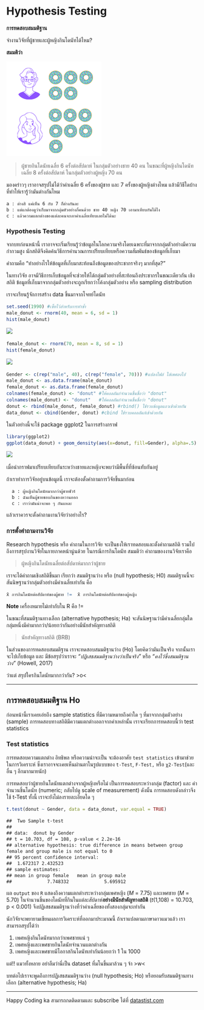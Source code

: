 # Hypothesis Testing

**การทดสอบสมมติฐาน**

จำงานวิจัยที่ผู้ชายและผู้หญิงกินโดนัทได้ไหม?

**สมมติว่า**

![donut](https://github.com/amaiesc/study_r/blob/master/docs/Male.png?raw=true)

> ผู้ชายกินโดนัทเฉลี่ย 6 ครั้งต่อสัปดาห์ ในกลุ่มตัวอย่างชาย 40 คน
> ในขณะที่ผู้หญิงกินโดนัทเฉลี่ย 8 ครั้งต่อสัปดาห์ ในกลุ่มตัวอย่างผู้หญิง 70 คน

  
มองคร่าวๆ เราอาจสรุปไม่ได้ว่าค่าเฉลี่ย 6 ครั้งของผู้ชาย และ 7 ครั้งของผู้หญิงต่างไหม
แล้วมีวิธีใดบ้างที่ทำให้เรารู้ว่ามันต่างกันไหม

    a : ต่างสิ แค่เห็น 6 กับ 7 ก็ต่างกันละ
    b : แต่แกต้องดูว่าเก็บมาจากกลุ่มตัวอย่างกี่คนด้วย ชาย 40 หญิง 70 เอามาเทียบกันได้ไง
    c : แล้วความแตกต่างของแต่ละคนจะเอาค่าเฉลี่ยเทียบเลยไม่ได้นะ
    

### Hypothesis Testing

จากบทก่อนหน้านี้ เราอาจจะเริ่มเรียนรู้ว่าข้อมูลในโลกความจริงโดยเฉพาะที่มาจากกลุ่มตัวอย่างมีความกำกวมสูง นักสถิติจึงคิดค้นวิธีการคำนวณการเปรียบเทียบหรือความสัมพันธ์ของข้อมูลที่เก็บมา

คำถามคือ “ทำอย่างไรให้ข้อมูลที่เก็บมาสะท้อนถึงข้อมูลของประชากรจริงๆ มากที่สุด?”

ในทางวิจัย อาจมีวิธีการเก็บข้อมูลที่จะช่วยให้ได้กลุ่มตัวอย่างที่สะท้อนถึงประชากรในขณะเดียวกัน เชิงสถิติ ข้อมูลที่เก็บมาจากกลุ่มตัวอย่างจะถูกเรียกว่าโค้งกลุ่มตัวอย่าง หรือ sampling distribution

เราจะเรียนรู้จักการสร้าง data ขึ้นมาจากโจทย์โดนัท
 
``` r
set.seed(1990) #เซ็ทไว้สำหรับการทำซ้ำ
male_donut <- rnorm(40, mean = 6, sd = 1)
hist(male_donut)
```

![](docs/sample_dis__files/figure-markdown_strict/unnamed-chunk-1-1.png)

``` r
female_donut <- rnorm(70, mean = 8, sd = 1)
hist(female_donut)
```
![](docs/sample_dis__files/figure-markdown_strict/unnamed-chunk-1-2.png)

``` r
Gender <- c(rep("male", 40), c(rep("female", 70))) #แปลงไฟล์ ใส่เพศลงไป
male_donut <- as.data.frame(male_donut)
female_donut <- as.data.frame(female_donut)
colnames(female_donut) <- "donut" #ให้คอลลัมภ์จำนวนชิ้นชื่อว่า "donut"
colnames(male_donut) <- "donut"   #ให้คอลลัมภ์จำนวนชิ้นชื่อว่า "donut"
donut <- rbind(male_donut, female_donut) #rbind() ใช้รวบข้อมูลแถวเข้าด้วยกัน
data_donut <- cbind(Gender, donut) #cbind ใช้รวบคอลลัมภ์เข้าด้วยกัน
```

ในตัวอย่างนี้จะใช้ package ggplot2 ในการสร้างกราฟ

``` r
library(ggplot2)
ggplot(data_donut) + geom_density(aes(x=donut, fill=Gender), alpha=.5)
````

![](docs/sample_dis__files/figure-markdown_strict/unnamed-chunk-3-1.png)

เมื่อนำกราฟมาเปรียบเทียบกันระหว่างชายและหญิงจะพบว่ามีพื้นที่ที่ซ้อนทับกันอยู่

ถ้าเราทำการวิจัยอยู่บนข้อมูลนี้ เราจะต้องตั้งคำถามการวิจัยขึ้นมาก่อน

      a : ผู้หญิงกินโดนัทมากกว่าผู้ชายชัวร์
      b : ฉันเห็นผู้ชายชอบกินของหวานออก
      c : เราว่ามันน่าจะพอ ๆ กันแหละ

แล้วเราควรจะตั้งคำถามงานวิจัยว่าอย่างไร?

### การตั้งคำถามงานวิจัย

Research hypothesis หรือ คำถามในการวิจัย จะเป็นธงให้เราทดสอบและตั้งคำถามสถิติ รวมไปถึงการสรุปงานวิจัยในภายภาคหน้านู่นด้วย
ในกรณีการกินโดนัท สมมติว่า คำถามของงานวิจัยเราคือ

> ผู้หญิงกินโดนัทเฉลี่ยต่อสัปดาห์มากกว่าผู้ชาย

เราจะได้คำถามเชิงสถิติขึ้นมา เรียกว่า สมมติฐานว่าง หรือ (null hypothesis; H0) สมมติฐานนี้จะสันนิษฐานว่ากลุ่มตัวอย่างมีค่าเฉลี่ยเท่ากัน คือ

``` r
x̄ การกินโดนัทต่อสัปดาห์ของผู้ชาย !=  x̄ การกินโดนัทต่อสัปดาห์ของผู้หญิง
```
**Note** เครื่องหมายไม่เท่ากับใน R คือ != 


ในขณะที่สมมติฐานทางเลือก (alternative hypothesis; Ha) จะสันนิษฐานว่ามีค่าเฉลี่ยกลุ่มใดกลุ่มหนึ่งมีค่ามากกว่า/น้อยกว่ากันอย่างมีนัยสำคัญทางสถิติ

> นัยสำคัญทางสถิติ (BRB)

ในส่วนของการทดสอบสมมติฐาน เราจะทดสอบสมมติฐานว่าง (Ho) โดยคิดว่ามันเป็นจริง จากนั้นเราจะไปเก็บข้อมูล และ มีข้อสรุปว่าเราจะ *“ปฎิเสธสมมติฐานว่างว่าเป็นจริง”* หรือ *“คงไว้ซึ่งสมมติฐานว่าง”* (Howell, 2017)

ว่าแต่ สรุปใครกินโดนัทมากกว่ากัน? &gt;o&lt;

________________________________

## การทดสอบสมมติฐาน Ho

ก่อนหน้านี้เราเคยเอ่ยถึง sample statistics ที่มีความหมายถึงค่าใด ๆ ที่มาจากกลุ่มตัวอย่าง (sample) การทดสอบทางสถิติมีความแตกต่างออกจากค่าเหล่านั้น เราจะเรียกการทดสอบนี้ว่า test statistics

### Test statistics

การทดสอบความแตกต่าง อิทธิพล หรือความน่าจะเป็น จะต้องอาศัย `test statistics` เข้ามาช่วยในการวิเคราะห์ ซึ่งเราอาจจะเคยเห็นผ่านตาในรูปแบบของ `t-Test`, `F-Test,` หรือ `χ2-Test`(และอื่น ๆ อีกมากมายนัก)
 
การทดสอบว่าผู้ชายกินโดนัทแตกต่างจากผู้หญิงหรือไม่ เป็นการทดสอบระหว่างกลุ่ม (factor) และ ค่าจำนวนชิ้นโดนัท (numeric; กลับไปดู scale of measurement) ดังนั้น การทดสอบดังกล่าวจึงใช้ t-Test ทั้งนี้ เราจะยังไม่ลงรายละเอียดใด ๆ

``` r
t.test(donut ~ Gender, data = data_donut, var.equal = TRUE)
```



    ##  Two Sample t-test
    ## 
    ## data:  donut by Gender
    ## t = 10.703, df = 108, p-value < 2.2e-16
    ## alternative hypothesis: true difference in means between group female and group male is not equal to 0
    ## 95 percent confidence interval:
    ##  1.672317 2.432523
    ## sample estimates:
    ## mean in group female   mean in group male 
    ##             7.748332             5.695912


ผล `output` ของ `R` แสดงถึงความแตกต่างระหว่างกลุ่มเพศหญิง (*M* = 7.75)
และเพศชาย (*M* = 5.70) ในจำนวนชิ้นของโดนัทที่กินในแต่ละสัปดาห์**อย่างมีนัยสำคัญทางสถิติ** (*t*(1,108) = 10.703, p &lt; 0.001) จึงปฎิเสธสมมติฐานว่างที่ว่าค่าเฉลี่ยของทั้งสองกลุ่มจะเท่ากัน

นักวิจัยจะพยายามเขียนผลการวิเคราะห์ที่ออกมาประมาณนี้ ถ้าเราแปลตามภาษาดาวแมวแล้ว เราสามารถสรุปได้ว่า

1.  เพศหญิงกินโดนัทมากกว่าเพศชายแน่ ๆ
2.  เพศหญิงและเพศชายกินโดนัทจำนวนแตกต่างกัน
3.  เพศหญิงและเพศชายมีโอกาสกินโดนัทเท่ากันน้อยกว่า 1 ใน 1000

แต่!! แมวทั้งหลาย อย่าลืมว่านี่เป็น dataset ที่มโนขึ้นมาล้วน ๆ จ้า
&gt;w&lt;

บทต่อไปเราจะพูดถึงการปฎิเสธสมมติฐานว่าง (null hypothesis; Ho) หรือยอมรับสมมติฐานทางเลือก (alternative hypothesis; Ha)

______
Happy Coding ka
สามารถกดติดตามและ subscribe ได้ที่ [datastist.com](http://www.datastist.com)
